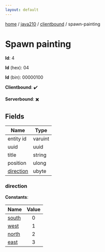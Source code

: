 ```yaml
---
layout: default
---
```


[home](/)  /  [java210](/protocol/java210)  /  [clientbound](/protocol/java210/clientbound)  /  spawn-painting

# Spawn painting

**Id**: 4

**Id** (hex): 04

**Id** (bin): 00000100

**Clientbound**: ✔️

**Serverbound**: ✖️

## Fields

Name | Type
---|---
entity id | varuint
uuid | uuid
title | string
position | ulong
[direction](#direction) | ubyte

### direction

**Constants**:

Name | Value
---|:---:
[south](direction_south) | 0
[west](direction_west) | 1
[north](direction_north) | 2
[east](direction_east) | 3
